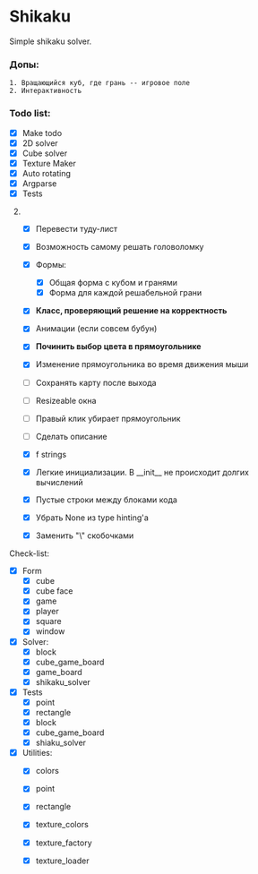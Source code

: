 # Shikaku
Simple shikaku solver.  

### Допы:
    1. Вращающийся куб, где грань -- игровое поле
    2. Интерактивность

### Todo list:
- [x] Make todo
- [x] 2D solver
- [x] Cube solver
- [x] Texture Maker
- [x] Auto rotating
- [x] Argparse
- [x] Tests

2. 
    - [x] Перевести туду-лист  
    - [x] Возможность самому решать головоломку
    - [x] Формы:
        - [x] Общая форма с кубом и гранями
        - [x] Форма для каждой решабельной грани
    - [x] **Класс, проверяющий решение на корректность**
    - [x] Анимации (если совсем бубун)
    - [x] **Починить выбор цвета в прямоугольнике**
    - [x] Изменение прямоугольника во время движения мыши
    
    - [ ] Сохранять карту после выхода
    - [ ] Resizeable окна
    - [ ] Правый клик убирает прямоугольник
    - [ ] Сделать описание 
    - [x] f strings
    - [x] Легкие инициализации. В \_\_init__ не происходит долгих вычислений
    - [x] Пустые строки между блоками кода
    - [x] Убрать None из type hinting'a
    - [x] Заменить "\\" скобочками
    
Check-list:
- [x] Form
    - [x] cube
    - [x] cube face
    - [x] game 
    - [x] player
    - [x] square
    - [x] window
    
- [x] Solver:
    - [x] block
    - [x] cube_game_board
    - [x] game_board
    - [x] shikaku_solver
    
- [x] Tests
    - [x] point
    - [x] rectangle
    - [x] block
    - [x] cube_game_board
    - [x] shiaku_solver

- [x] Utilities:
    - [x] colors
    - [x] point
    - [x] rectangle
    - [x] texture_colors
    - [x] texture_factory
    - [x] texture_loader
    